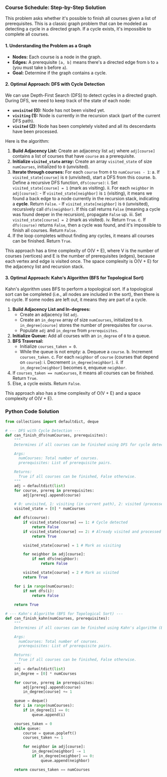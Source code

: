 ### Course Schedule: Step-by-Step Solution

This problem asks whether it's possible to finish all courses given a list of prerequisites. This is a classic graph problem that can be modeled as detecting a cycle in a directed graph. If a cycle exists, it's impossible to complete all courses.

#### 1. Understanding the Problem as a Graph

-   **Nodes:** Each course is a node in the graph.
-   **Edges:** A prerequisite `[a, b]` means there's a directed edge from `b` to `a` (you must take `b` before `a`).
-   **Goal:** Determine if the graph contains a cycle.

#### 2. Optimal Approach: DFS with Cycle Detection

We can use Depth-First Search (DFS) to detect cycles in a directed graph. During DFS, we need to keep track of the state of each node:

-   **`unvisited` (0):** Node has not been visited yet.
-   **`visiting` (1):** Node is currently in the recursion stack (part of the current DFS path).
-   **`visited` (2):** Node has been completely visited and all its descendants have been processed.

Here is the algorithm:

1.  **Build Adjacency List:** Create an adjacency list `adj` where `adj[course]` contains a list of courses that have `course` as a prerequisite.
2.  **Initialize `visited_state` array:** Create an array `visited_state` of size `numCourses`, initialized to `0` (unvisited).
3.  **Iterate through courses:** For each `course` from `0` to `numCourses - 1`:
    a. If `visited_state[course]` is `0` (unvisited), start a DFS from this course.
    b. Define a recursive DFS function, `dfs(course)`:
        i. Set `visited_state[course] = 1` (mark as visiting).
        ii. For each `neighbor` in `adj[course]`:
            - If `visited_state[neighbor]` is `1` (visiting), it means we found a back edge to a node currently in the recursion stack, indicating a **cycle**. Return `False`.
            - If `visited_state[neighbor]` is `0` (unvisited), recursively call `dfs(neighbor)`. If this call returns `False` (meaning a cycle was found deeper in the recursion), propagate `False` up.
        iii. Set `visited_state[course] = 2` (mark as visited).
        iv. Return `True`.
    c. If `dfs(course)` returns `False`, then a cycle was found, and it's impossible to finish all courses. Return `False`.
4.  If the loop completes without finding any cycles, it means all courses can be finished. Return `True`.

This approach has a time complexity of O(V + E), where V is the number of courses (vertices) and E is the number of prerequisites (edges), because each vertex and edge is visited once. The space complexity is O(V + E) for the adjacency list and recursion stack.

#### 3. Optimal Approach: Kahn's Algorithm (BFS for Topological Sort)

Kahn's algorithm uses BFS to perform a topological sort. If a topological sort can be completed (i.e., all nodes are included in the sort), then there is no cycle. If some nodes are left out, it means they are part of a cycle.

1.  **Build Adjacency List and In-degrees:**
    - Create an adjacency list `adj`.
    - Create an `in_degree` array of size `numCourses`, initialized to `0`. `in_degree[course]` stores the number of prerequisites for `course`.
    - Populate `adj` and `in_degree` from `prerequisites`.
2.  **Initialize Queue:** Add all courses with an `in_degree` of `0` to a queue.
3.  **BFS Traversal:**
    - Initialize `courses_taken = 0`.
    - While the queue is not empty:
        a. Dequeue a `course`.
        b. Increment `courses_taken`.
        c. For each `neighbor` of `course` (courses that depend on `course`):
            i. Decrement `in_degree[neighbor]`.
            ii. If `in_degree[neighbor]` becomes `0`, enqueue `neighbor`.
4.  If `courses_taken == numCourses`, it means all courses can be finished. Return `True`.
5.  Else, a cycle exists. Return `False`.

This approach also has a time complexity of O(V + E) and a space complexity of O(V + E).

### Python Code Solution

```python
from collections import defaultdict, deque

# --- DFS with Cycle Detection ---
def can_finish_dfs(numCourses, prerequisites):
    """
    Determines if all courses can be finished using DFS for cycle detection.

    Args:
      numCourses: Total number of courses.
      prerequisites: List of prerequisite pairs.

    Returns:
      True if all courses can be finished, False otherwise.
    """
    adj = defaultdict(list)
    for course, prereq in prerequisites:
        adj[prereq].append(course)

    # 0: unvisited, 1: visiting (in current path), 2: visited (processed)
    visited_state = [0] * numCourses

    def dfs(course):
        if visited_state[course] == 1: # Cycle detected
            return False
        if visited_state[course] == 2: # Already visited and processed
            return True

        visited_state[course] = 1 # Mark as visiting

        for neighbor in adj[course]:
            if not dfs(neighbor):
                return False

        visited_state[course] = 2 # Mark as visited
        return True

    for i in range(numCourses):
        if not dfs(i):
            return False
            
    return True

# --- Kahn's Algorithm (BFS for Topological Sort) ---
def can_finish_kahn(numCourses, prerequisites):
    """
    Determines if all courses can be finished using Kahn's algorithm (BFS).

    Args:
      numCourses: Total number of courses.
      prerequisites: List of prerequisite pairs.

    Returns:
      True if all courses can be finished, False otherwise.
    """
    adj = defaultdict(list)
    in_degree = [0] * numCourses

    for course, prereq in prerequisites:
        adj[prereq].append(course)
        in_degree[course] += 1

    queue = deque()
    for i in range(numCourses):
        if in_degree[i] == 0:
            queue.append(i)

    courses_taken = 0
    while queue:
        course = queue.popleft()
        courses_taken += 1

        for neighbor in adj[course]:
            in_degree[neighbor] -= 1
            if in_degree[neighbor] == 0:
                queue.append(neighbor)

    return courses_taken == numCourses

```